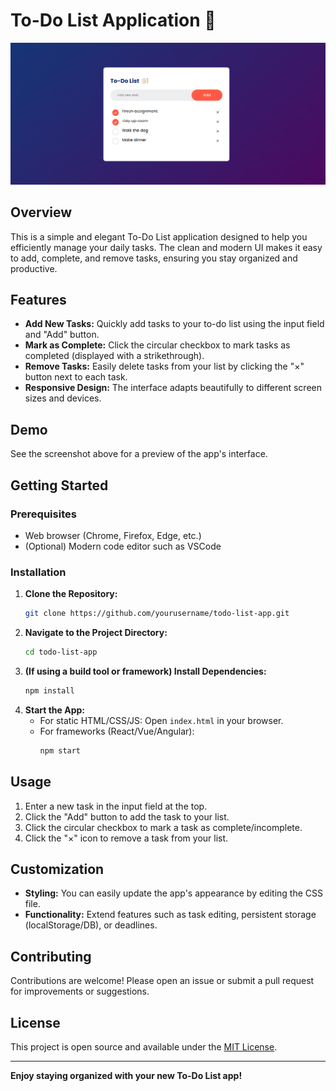 # To-Do List Application 📝

![App Screenshot](to-do.png)

## Overview

This is a simple and elegant To-Do List application designed to help you efficiently manage your daily tasks. The clean and modern UI makes it easy to add, complete, and remove tasks, ensuring you stay organized and productive.

## Features

- **Add New Tasks:** Quickly add tasks to your to-do list using the input field and "Add" button.
- **Mark as Complete:** Click the circular checkbox to mark tasks as completed (displayed with a strikethrough).
- **Remove Tasks:** Easily delete tasks from your list by clicking the "×" button next to each task.
- **Responsive Design:** The interface adapts beautifully to different screen sizes and devices.

## Demo

See the screenshot above for a preview of the app's interface.

## Getting Started

### Prerequisites

- Web browser (Chrome, Firefox, Edge, etc.)
- (Optional) Modern code editor such as VSCode

### Installation

1. **Clone the Repository:**
   ```bash
   git clone https://github.com/yourusername/todo-list-app.git
   ```
2. **Navigate to the Project Directory:**
   ```bash
   cd todo-list-app
   ```
3. **(If using a build tool or framework) Install Dependencies:**
   ```bash
   npm install
   ```
4. **Start the App:**
   - For static HTML/CSS/JS: Open `index.html` in your browser.
   - For frameworks (React/Vue/Angular): 
     ```bash
     npm start
     ```

## Usage

1. Enter a new task in the input field at the top.
2. Click the "Add" button to add the task to your list.
3. Click the circular checkbox to mark a task as complete/incomplete.
4. Click the "×" icon to remove a task from your list.

## Customization

- **Styling:** You can easily update the app's appearance by editing the CSS file.
- **Functionality:** Extend features such as task editing, persistent storage (localStorage/DB), or deadlines.

## Contributing

Contributions are welcome! Please open an issue or submit a pull request for improvements or suggestions.

## License

This project is open source and available under the [MIT License](LICENSE).

---

**Enjoy staying organized with your new To-Do List app!**
